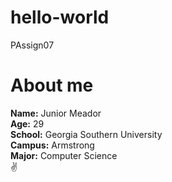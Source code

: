 # hello-world
PAssign07

# About me
**Name:** Junior Meador<br/>
**Age:** 29<br/>
**School:** Georgia Southern University<br/>
**Campus:** Armstrong<br/>
**Major:** Computer Science<br/>
:v:
